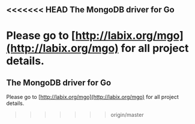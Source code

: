 <<<<<<< HEAD
The MongoDB driver for Go
-------------------------

Please go to [http://labix.org/mgo](http://labix.org/mgo) for all project details.
=======
The MongoDB driver for Go
-------------------------

Please go to [http://labix.org/mgo](http://labix.org/mgo) for all project details.
>>>>>>> origin/master
